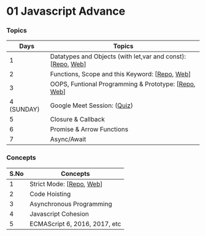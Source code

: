 # 01 Javascript Advance

### Topics

| Days       | Topics                                                                                                                                                                                                                                      |
| ---------- | ------------------------------------------------------------------------------------------------------------------------------------------------------------------------------------------------------------------------------------------- |
| 1          | Datatypes and Objects (with let,var and const): [[Repo](https://github.com/iampavangandhi/TheNodeCourse/tree/master/01%20Javascript%20Advance/Day1), [Web](https://iampavangandhi.github.io/TheNodeCourse/01%20Javascript%20Advance/Day1/)] |
| 2          | Functions, Scope and this Keyword: [[Repo](https://github.com/iampavangandhi/TheNodeCourse/tree/master/01%20Javascript%20Advance/Day2), [Web](https://iampavangandhi.github.io/TheNodeCourse/01%20Javascript%20Advance/Day2/)]              |
| 3          | OOPS, Funtional Programming & Prototype: [[Repo](https://github.com/iampavangandhi/TheNodeCourse/tree/master/01%20Javascript%20Advance/Day3), [Web](https://iampavangandhi.github.io/TheNodeCourse/01%20Javascript%20Advance/Day3/)]        |
| 4 (SUNDAY) | Google Meet Session: ([Quiz](https://docs.google.com/forms/d/e/1FAIpQLSfY8-btVxN8-lKEH4lw5k8z2NpnuwvazRPRXg7XtqoD4CviUg/viewform))                                                                                                                                                                                                |
| 5          | Closure & Callback                                                                                                                                                                                                                          |
| 6          | Promise & Arrow Functions                                                                                                                                                                                                                   |
| 7          | Async/Await                                                                                                                                                                                                                                 |

### Concepts

| S.No | Concepts                                                                                                                                                                                                                   |
| ---- | -------------------------------------------------------------------------------------------------------------------------------------------------------------------------------------------------------------------------- |
| 1    | Strict Mode: [[Repo](https://github.com/iampavangandhi/TheNodeCourse/tree/master/01%20Javascript%20Advance/Strict%20Mode), [Web](https://iampavangandhi.github.io/TheNodeCourse/01%20Javascript%20Advance/Strict%20Mode/)] |
| 2    | Code Hoisting                                                                                                                                                                                                              |
| 3    | Asynchronous Programming                                                                                                                                                                                                   |
| 4    | Javascript Cohesion                                                                                                                                                                                                        |
| 5    | ECMAScript 6, 2016, 2017, etc                                                                                                                                                                                              |

